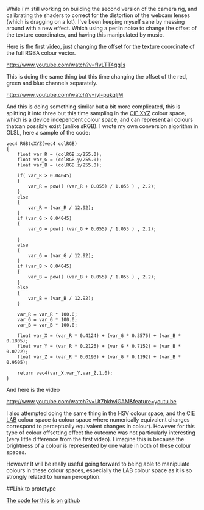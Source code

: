While i'm still working on building the second version of the camera rig, and calibrating the shaders to correct for the distortion of the webcam lenses (which is dragging on a lot). I've been keeping myself sane by messing around with a new effect. Which using a perlin noise to change the offset of the texture coordinates, and having this manipulated by music.

Here is the first video, just changing the offset for the texture coordinate of the full RGBA colour vector.

http://www.youtube.com/watch?v=fIyLTT4gg1s

This is doing the same thing but this time changing the offset of the red, green and blue channels separately.

http://www.youtube.com/watch?v=iyl-pukqIjM

And this is doing something similar but a bit more complicated, this is splitting it into three but this time sampling in the [CIE XYZ]("http://en.wikipedia.org/wiki/CIE_1931_color_space") colour space, which is a device independent colour space, and can represent all colours thatcan possibly exist (unlike sRGB). I wrote my own conversion algorithm in GLSL, here a sample of the code:
```
vec4 RGBtoXYZ(vec4 colRGB)
{
    float var_R = (colRGB.x/255.0);
    float var_G = (colRGB.y/255.0);
    float var_B = (colRGB.z/255.0);
    
    if( var_R > 0.04045)
    {
        var_R = pow(( (var_R + 0.055) / 1.055 ) , 2.2);
    }
    else
    {
        var_R = (var_R / 12.92);
    }
    if (var_G > 0.04045)
    {
        var_G = pow(( (var_G + 0.055) / 1.055 ) , 2.2);
        
    }
    else
    {
        var_G = (var_G / 12.92);
    }
    if (var_B > 0.04045)
    {
        var_B = pow(( (var_B + 0.055) / 1.055 ) , 2.2);
    }
    else
    {
        var_B = (var_B / 12.92);
    }
    
    var_R = var_R * 100.0;
    var_G = var_G * 100.0;
    var_B = var_B * 100.0;
    
    float var_X = (var_R * 0.4124) + (var_G * 0.3576) + (var_B * 0.1805);
    float var_Y = (var_R * 0.2126) + (var_G * 0.7152) + (var_B * 0.0722);
    float var_Z = (var_R * 0.0193) + (var_G * 0.1192) + (var_B * 0.9505);
    
    return vec4(var_X,var_Y,var_Z,1.0);
}

```
And here is the video

http://www.youtube.com/watch?v=Ut7bkhviGAM&feature=youtu.be

I also attempted doing the same thing in the HSV colour space, and the [CIE LAB]("http://en.wikipedia.org/wiki/Lab_color_space") colour space (a colour space where numerically equivalent changes correspond to perceptually equivalent changes in colour). However for this type of colour offsetting effect the outcome was not particularly interesting (very little difference from the first video). I imagine this is because the brightness of a colour is represented by one value in both of these colour spaces.

However It will be really useful going forward to being able to manipulate colours in these colour spaces, especially the LAB colour space as it is so strongly related to human perception.


##Link to prototype

[The code for this is on github](https://github.com/terrybroad/Music_Re-Visualiser)

